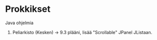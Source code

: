 # Prokkikset
Java ohjelmia

1. Peliarkisto (Kesken) -> 9.3 plääni, lisää "Scrollable" JPanel JListaan.
